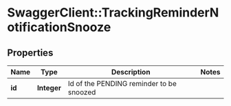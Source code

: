 # SwaggerClient::TrackingReminderNotificationSnooze

## Properties
Name | Type | Description | Notes
------------ | ------------- | ------------- | -------------
**id** | **Integer** | Id of the PENDING reminder to be snoozed | 


